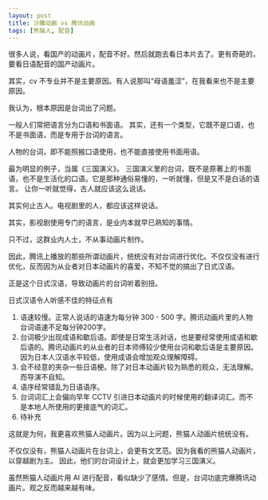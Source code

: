 ```yaml
---
layout: post
title: 沙雕动画 vs 腾讯动画
tags: [熊猫人, 配音]
---
```


很多人说，看国产的动画片，配音不好。然后就跑去看日本片去了。更有奇葩的，要看日语配音的国产动画片。

其实，cv 不专业并不是主要原因。有人说那叫“母语羞涩”，在我看来也不是主要原因。

我认为，根本原因是台词出了问题。

一般人们常把语言分为口语和书面语。
其实，还有一个类型，它既不是口语，也不是书面语，而是专用于台词的语言。

人物的台词，即不能照搬口语使用，也不能直接使用书面用语。

最为明显的例子，当属《三国演义》。 三国演义里的台词，既不是原著上的书面语，也不是生活化的口语。它是那种通俗易懂的，一听就懂，但是又不是白话的语言。
让你一听就觉得，古人就应该这么说话。

其实何止古人。电视剧里的人，都应该这样说话。

其实，影视剧使用专门的语言，是业内本就早已熟知的事情。

只不过，这群业内人士，不从事动画片制作。

因此，腾讯上播放的那些所谓动画片，统统没有对台词进行优化。不仅仅没有进行优化，反而因为从业者对日本动画片的喜爱，不知不觉的搞出了日式汉语。

正是这个日式汉语，导致动画片的台词听着别扭。

日式汉语令人听感不佳的特征点有

1.  语速较慢。正常人说话的语速为每分钟 300 - 500 字。腾讯动画片里的人物台词语速不足每分钟200字。
2.  台词极少出现成语和歇后语。即使是日常生活对话，也是要经常使用成语和歇后语的。腾讯动画片的从业者的日本师傅较少使用台词和歇后语是主要原因。因为日本人汉语水平较低，使用成语会增加观众理解障碍。
3.  会不经意的夹杂一些日语梗。除了对日本动画片较为熟悉的观众，无法理解。而导演不自知。
4.  语序经常错乱为日语语序。
5.  台词词汇上会偏向早年 CCTV 引进日本动画片的时候使用的翻译词汇。而不是本地人所使用的更接底气的词汇。
6.  待补充

这就是为何，我更喜欢熊猫人动画片。因为以上问题，熊猫人动画片统统没有。

不仅仅没有，熊猫人动画片在台词上，会更有文艺范。因为我看的熊猫人动画片，以穿越剧为主。
因此，他们的台词设计上，就会更加学习三国演义。

虽然熊猫人动画片用 AI 进行配音，看似缺少了感情。但是，台词功底完爆腾讯动画片。观之反而越来越有味。

